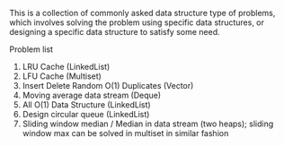 This is a collection of commonly asked data structure type of problems, which involves
solving the problem using specific data structures, or designing 
a specific data structure to satisfy some need.


Problem list
1. LRU Cache (LinkedList)
2. LFU Cache (Multiset)
3. Insert Delete Random O(1) Duplicates (Vector)
4. Moving average data stream (Deque)
5. All O(1) Data Structure (LinkedList)
6. Design circular queue (LinkedList)
7. Sliding window median / Median in data stream (two heaps); sliding window max
can be solved in multiset in similar fashion
